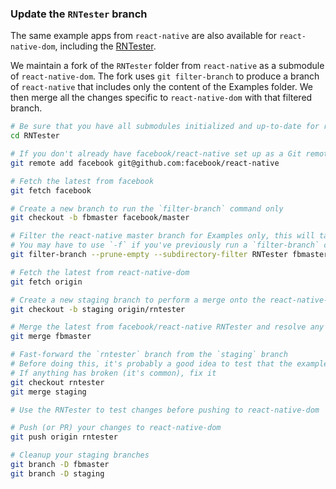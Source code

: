 ### Update the `RNTester` branch

The same example apps from `react-native` are also available for
`react-native-dom`, including the
[RNTester](https://github.com/facebook/react-native/tree/master/Examples/UIExplorer).

We maintain a fork of the `RNTester` folder from `react-native` as a submodule
of `react-native-dom`. The fork uses `git filter-branch` to produce a branch of
`react-native` that includes only the content of the Examples folder. We then
merge all the changes specific to `react-native-dom` with that filtered branch.

```bash
# Be sure that you have all submodules initialized and up-to-date for react-native-dom.
cd RNTester

# If you don't already have facebook/react-native set up as a Git remote...
git remote add facebook git@github.com:facebook/react-native

# Fetch the latest from facebook
git fetch facebook

# Create a new branch to run the `filter-branch` command only
git checkout -b fbmaster facebook/master

# Filter the react-native master branch for Examples only, this will take some time
# You may have to use `-f` if you've previously run a `filter-branch` command
git filter-branch --prune-empty --subdirectory-filter RNTester fbmaster

# Fetch the latest from react-native-dom
git fetch origin

# Create a new staging branch to perform a merge onto the react-native-dom `examples` branch
git checkout -b staging origin/rntester

# Merge the latest from facebook/react-native RNTester and resolve any merge conflicts
git merge fbmaster

# Fast-forward the `rntester` branch from the `staging` branch
# Before doing this, it's probably a good idea to test that the examples are working by running them
# If anything has broken (it's common), fix it
git checkout rntester
git merge staging

# Use the RNTester to test changes before pushing to react-native-dom

# Push (or PR) your changes to react-native-dom
git push origin rntester

# Cleanup your staging branches
git branch -D fbmaster
git branch -D staging
```
